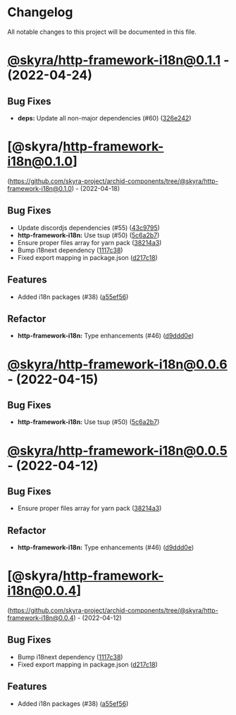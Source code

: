 # Changelog

All notable changes to this project will be documented in this file.

# [@skyra/http-framework-i18n@0.1.1](https://github.com/skyra-project/archid-components/compare/@skyra/http-framework-i18n@0.1.0...@skyra/http-framework-i18n@0.1.1) - (2022-04-24)

## Bug Fixes

- **deps:** Update all non-major dependencies (#60) ([326e242](https://github.com/skyra-project/archid-components/commit/326e242c638ad735be8c7746223596fe108e5941))

# [@skyra/http-framework-i18n@0.1.0]
(https://github.com/skyra-project/archid-components/tree/@skyra/http-framework-i18n@0.1.0) - (2022-04-18)

## Bug Fixes

- Update discordjs dependencies (#55) ([43c9795](https://github.com/skyra-project/archid-components/commit/43c9795c334885ad207e6ae4fd0c9b29da526df8))
- **http-framework-i18n:** Use tsup (#50) ([5c6a2b7](https://github.com/skyra-project/archid-components/commit/5c6a2b7968e9a94b39c6b37593be425df45ce458))
- Ensure proper files array for yarn pack ([38214a3](https://github.com/skyra-project/archid-components/commit/38214a3be182369efe076428c425b6aa43e1ee35))
- Bump i18next dependency ([1117c38](https://github.com/skyra-project/archid-components/commit/1117c38949f9ec238c72c396df0b623a74ec07c6))
- Fixed export mapping in package.json ([d217c18](https://github.com/skyra-project/archid-components/commit/d217c18ac357fd83c448fc5682857b292e09da60))

## Features

- Added i18n packages (#38) ([a55ef56](https://github.com/skyra-project/archid-components/commit/a55ef562219162879f436d80e8f12acef82dd3ec))

## Refactor

- **http-framework-i18n:** Type enhancements (#46) ([d9ddd0e](https://github.com/skyra-project/archid-components/commit/d9ddd0e974541da4998c116bdfdfa04a62266e54))

# [@skyra/http-framework-i18n@0.0.6](https://github.com/skyra-project/archid-components/compare/@skyra/http-framework-i18n@0.0.5...@skyra/http-framework-i18n@0.0.6) - (2022-04-15)

## Bug Fixes

- **http-framework-i18n:** Use tsup (#50) ([5c6a2b7](https://github.com/skyra-project/archid-components/commit/5c6a2b7968e9a94b39c6b37593be425df45ce458))

# [@skyra/http-framework-i18n@0.0.5](https://github.com/skyra-project/archid-components/compare/@skyra/http-framework-i18n@0.0.4...@skyra/http-framework-i18n@0.0.5) - (2022-04-12)

## Bug Fixes

- Ensure proper files array for yarn pack ([38214a3](https://github.com/skyra-project/archid-components/commit/38214a3be182369efe076428c425b6aa43e1ee35))

## Refactor

- **http-framework-i18n:** Type enhancements (#46) ([d9ddd0e](https://github.com/skyra-project/archid-components/commit/d9ddd0e974541da4998c116bdfdfa04a62266e54))

# [@skyra/http-framework-i18n@0.0.4]
(https://github.com/skyra-project/archid-components/tree/@skyra/http-framework-i18n@0.0.4) - (2022-04-12)

## Bug Fixes

- Bump i18next dependency ([1117c38](https://github.com/skyra-project/archid-components/commit/1117c38949f9ec238c72c396df0b623a74ec07c6))
- Fixed export mapping in package.json ([d217c18](https://github.com/skyra-project/archid-components/commit/d217c18ac357fd83c448fc5682857b292e09da60))

## Features

- Added i18n packages (#38) ([a55ef56](https://github.com/skyra-project/archid-components/commit/a55ef562219162879f436d80e8f12acef82dd3ec))

